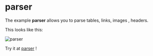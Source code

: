 # parser

The example **parser** allows you to parse tables, links, images , headers.

This looks like this:

 ![parser](/img/examples/parser.png) 

Try it at <a href='/../automation/loadexample/parser' target='_blank'>parser</a> !



